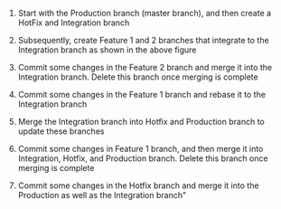   1. Start with the Production branch (master branch), and then create a HotFix  and Integration branch

  2. Subsequently, create Feature 1 and 2 branches that integrate to the Integration branch as shown in the above figure

  3. Commit some changes in the Feature 2 branch and merge it into the Integration branch. Delete this branch once merging is complete

  4. Commit some changes in the Feature 1 branch and rebase it to the Integration branch

  5. Merge the Integration branch into Hotfix and Production branch to update these branches

  6. Commit some changes in Feature 1 branch, and then merge it into Integration, Hotfix, and Production branch. Delete this branch once merging is complete

  7. Commit some changes in the Hotfix branch and merge it into the Production as well as the Integration branch"

